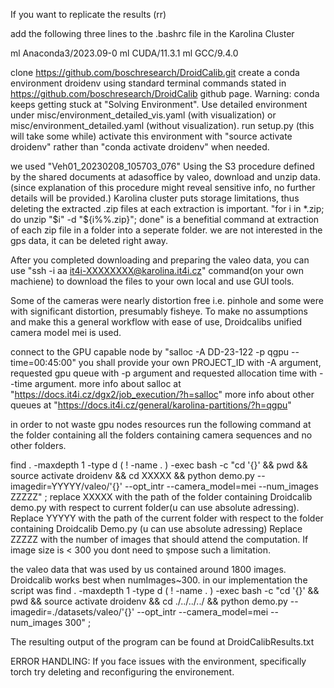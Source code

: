 If you want to replicate the results (rr)

add the following three lines to the .bashrc file in the Karolina Cluster

ml Anaconda3/2023.09-0
ml CUDA/11.3.1
ml GCC/9.4.0

clone https://github.com/boschresearch/DroidCalib.git
create a conda environment droidenv using standard terminal commands stated in https://github.com/boschresearch/DroidCalib github page.
	Warning: conda keeps getting stuck at "Solving Environment". Use detailed environment under misc/environment_detailed_vis.yaml (with visualization) or misc/environment_detailed.yaml (without visualization).
	run setup.py (this will take some while)
	activate this environment with "source activate droidenv" rather than "conda activate droidenv" when needed.

we used "Veh01_20230208_105703_076"
Using the S3 procedure defined by the shared documents at adasoffice by valeo, download and unzip data.(since explanation of this procedure might reveal sensitive info, no further details will be provided.)
	Karolina cluster puts storage limitations, thus deleting the extracted .zip files at each extraction is important.
	"for i in *.zip; do unzip "$i" -d "${i%%.zip}"; done" is a benefitial command at extraction of each zip file in a folder into a seperate folder.
	we are not interested in the gps data, it can be deleted right away.

After you completed downloading and preparing the valeo data, you can use "ssh -i aa it4i-XXXXXXXX@karolina.it4i.cz" command(on your own machiene) to download the files to your own local and use GUI tools.

Some of the cameras were nearly distortion free i.e. pinhole and some were with significant distortion, presumably fisheye. To make no assumptions and make this a general workflow with ease of use, Droidcalibs unified camera model mei is used. 

connect to the GPU capable node by "salloc -A DD-23-122 -p qgpu --time=00:45:00" you shall provide your own PROJECT_ID with -A argument, requested gpu queue with -p argument and requested allocation time with --time argument.
	more info about salloc at "https://docs.it4i.cz/dgx2/job_execution/?h=salloc"
	more info about other queues at "https://docs.it4i.cz/general/karolina-partitions/?h=qgpu" 

in order to not waste gpu nodes resources run the following command at the folder containing all the folders containing camera sequences and no other folders.

find . -maxdepth 1 -type d \( ! -name . \) -exec bash -c "cd '{}' && pwd && source activate droidenv  && cd XXXXX  && python demo.py --imagedir=YYYYY/valeo/'{}' --opt_intr --camera_model=mei --num_images ZZZZZ" \;
replace XXXXX with the path of the folder containing Droidcalib demo.py with respect to current folder(u can use absolute adressing).
Replace YYYYY with the path of the current folder with respect to the folder containing Droidcalib Demo.py (u can use absolute adressing)
Replace ZZZZZ with the number of images that should attend the computation. If image size is < 300 you dont need to şmpose such a limitation. 

the valeo data that was used by us contained around 1800 images. Droidcalib works best when numImages~300.
in our implementation the script was
find . -maxdepth 1 -type d \( ! -name . \) -exec bash -c "cd '{}' && pwd && source activate droidenv  && cd ./../../../  && python demo.py --imagedir=./datasets/valeo/'{}'  --opt_intr --camera_model=mei --num_images 300" \;

The resulting output of the program can be found at DroidCalibResults.txt

ERROR HANDLING:
If you face issues with the environment, specifically torch try deleting and reconfiguring the environement.
